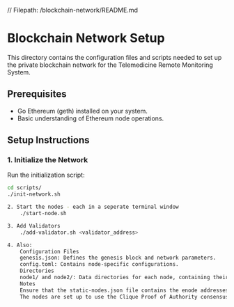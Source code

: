 // Filepath: /blockchain-network/README.md

# Blockchain Network Setup

This directory contains the configuration files and scripts needed to set up the private blockchain network for the Telemedicine Remote Monitoring System.

## Prerequisites

- Go Ethereum (geth) installed on your system.
- Basic understanding of Ethereum node operations.

## Setup Instructions

### 1. Initialize the Network

Run the initialization script:

```bash
cd scripts/
./init-network.sh

2. Start the nodes - each in a seperate terminal window
    ./start-node.sh

3. Add Validators
    ./add-validator.sh <validator_address>

4. Also:
    Configuration Files
    genesis.json: Defines the genesis block and network parameters.
    config.toml: Contains node-specific configurations.
    Directories
    node1/ and node2/: Data directories for each node, containing their respective keystore and blockchain data.
    Notes
    Ensure that the static-nodes.json file contains the enode addresses of all nodes in the network.
    The nodes are set up to use the Clique Proof of Authority consensus mechanism.

